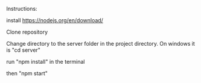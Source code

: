 Instructions: 

install https://nodejs.org/en/download/

Clone repository

Change directory to the server folder in the project directory. On windows it is "cd server"

run "npm install" in the terminal

then "npm start"
